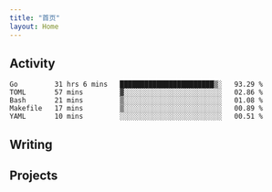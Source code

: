 ```yaml
---
title: "首页"
layout: Home
---
```


## Activity
<!--START_SECTION:waka-->
```text
Go         31 hrs 6 mins   ███████████████████████▒░   93.29 % 
TOML       57 mins         ▓░░░░░░░░░░░░░░░░░░░░░░░░   02.86 % 
Bash       21 mins         ▒░░░░░░░░░░░░░░░░░░░░░░░░   01.08 % 
Makefile   17 mins         ▒░░░░░░░░░░░░░░░░░░░░░░░░   00.89 % 
YAML       10 mins         ░░░░░░░░░░░░░░░░░░░░░░░░░   00.51 % 
```
<!--END_SECTION:waka-->

## Writing
<PindedPosts />

## Projects
<Projects />
